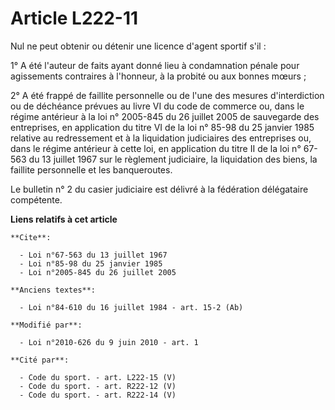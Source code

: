 # Article L222-11

Nul ne peut obtenir ou détenir une licence d'agent sportif s'il :

1° A été l'auteur de faits ayant donné lieu à condamnation pénale pour agissements contraires à l'honneur, à la probité ou
aux bonnes mœurs ;

2° A été frappé de faillite personnelle ou de l'une des mesures d'interdiction ou de déchéance prévues au livre VI du code de
commerce ou, dans le régime antérieur à la loi n° 2005-845 du 26 juillet 2005 de sauvegarde des entreprises, en application
du titre VI de la loi n° 85-98 du 25 janvier 1985 relative au redressement et à la liquidation judiciaires des entreprises
ou, dans le régime antérieur à cette loi, en application du titre II de la loi n° 67-563 du 13 juillet 1967 sur le règlement
judiciaire, la liquidation des biens, la faillite personnelle et les banqueroutes.

Le bulletin n° 2 du casier judiciaire est délivré à la fédération délégataire compétente.

**Liens relatifs à cet article**

	**Cite**:

	  - Loi n°67-563 du 13 juillet 1967
	  - Loi n°85-98 du 25 janvier 1985
	  - Loi n°2005-845 du 26 juillet 2005

	**Anciens textes**:

	  - Loi n°84-610 du 16 juillet 1984 - art. 15-2 (Ab)

	**Modifié par**:

	  - Loi n°2010-626 du 9 juin 2010 - art. 1

	**Cité par**:

	  - Code du sport. - art. L222-15 (V)
	  - Code du sport. - art. R222-12 (V)
	  - Code du sport. - art. R222-14 (V)
